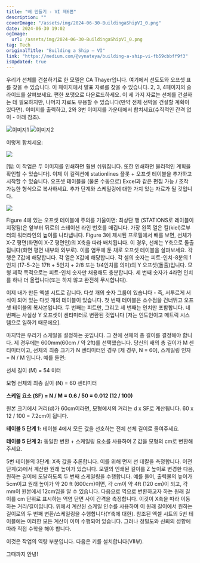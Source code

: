 ```yaml
---
title: "배 만들기 - VI 제6편"
description: ""
coverImage: "/assets/img/2024-06-30-BuildingaShipVI_0.png"
date: 2024-06-30 19:02
ogImage: 
  url: /assets/img/2024-06-30-BuildingaShipVI_0.png
tag: Tech
originalTitle: "Building a Ship — VI"
link: "https://medium.com/@vynateya/building-a-ship-vi-fb59cbbff9f3"
isUpdated: true
---
```






우리가 선체를 건설하기로 한 모델은 CA Thayer입니다. 여기에서 선도도와 오프셋 표를 찾을 수 있습니다. 이 페이지에서 발표 자료를 찾을 수 있습니다. 2, 3, 4페이지의 슬라이드를 살펴보세요. 편한 포맷으로 다운로드하세요. 이 세 가지 자료는 선체를 건설하는 데 필요하지만, 나머지 자료도 유용할 수 있습니다(만약 전체 선박을 건설할 계획이 있다면). 이미지를 출력하고, 2와 3번 이미지를 가운데에서 합치세요(수직적인 간격 없이 - 아래 참조).

![이미지1](/assets/img/2024-06-30-BuildingaShipVI_0.png)
![이미지2](/assets/img/2024-06-30-BuildingaShipVI_1.png)

이렇게 합치세요:

<div class="content-ad"></div>

<img src="/assets/img/2024-06-30-BuildingaShipVI_2.png" />

[팁: 이 작업은 두 이미지를 인쇄하면 훨씬 쉬워집니다. 또한 인쇄하면 물리적인 계획을 확인할 수 있습니다]. 이제 이 컬렉션에 stationlines 플롯 + 오프셋 테이블을 추가하고 시작할 수 있습니다. 오프셋 테이블을 (물론 수동으로) Excel과 같은 편집 가능 / 조작 가능한 형식으로 복사하세요. 추가 단계와 스케일링에 대한 가치 있는 자료가 될 것입니다.

<img src="/assets/img/2024-06-30-BuildingaShipVI_3.png" />

Figure 4에 있는 오프셋 테이블에 주의를 기울이면: 최상단 행 (STATIONS로 레이블이 지정됨)은 앞부터 뒤로의 스테이션 라인 번호를 매깁니다. 가장 왼쪽 열은 킬(kiel)로부터의 워터라인의 높이를 나타냅니다. Figure 3에 제시된 프로필에서 배를 보면, 선체가 X-Z 평면(화면이 X-Z 평면인)의 X축을 따라 배치됩니다. 이 경우, 선체는 Y축으로 돌출됩니다(화면 평면 내부와 외부로). 이를 염두에 둔 채로 오프셋 테이블을 살펴보세요. 각 행은 Z값에 해당합니다. 각 열은 X값에 해당합니다. 각 셀의 숫자는 피트-인치-8분의 1인치 (17-5-2는 17ft + 5인치 + 2/8 또는 1/4인치를 의미)의 Y 오프셋(돌출)입니다. 모형 제작 목적으로는 피트-인치 숫자만 채용해도 충분합니다. 세 번째 숫자가 4라면 인치를 하나 더 올립니다(또는 하지 않고 완전히 무시합니다).

<div class="content-ad"></div>

이제 내가 만든 엑셀 시트로 갑니다. 다섯 개의 숫자 그룹이 있습니다 - 즉, 서투르게 서식이 되어 있는 다섯 개의 테이블이 있습니다. 첫 번째 테이블은 소수점을 건너뛰고 오프셋 테이블의 복사본입니다. 두 번째는 피트만, 그리고 세 번째는 인치만 포함합니다. 네 번째는 사실상 Y 오프셋이 센티미터로 변환된 것입니다 [저는 인도인이고 메트릭 시스템으로 일하기 때문에요].

마지막은 우리가 스케일을 설정하는 곳입니다. 그 전에 선체의 총 길이를 결정해야 합니다. 제 경우에는 600mm(60cm / 약 2ft)를 선택했습니다. 당신의 배의 총 길이가 M 센티미터이고, 선체의 최종 크기가 N 센티미터인 경우 [제 경우, N = 60], 스케일링 인자 = N / M 입니다. 예를 들면:

선체 길이 (M) = 54 미터

모형 선체의 최종 길이 (N) = 60 센티미터

<div class="content-ad"></div>

**스케일 요소 (SF) = N / M = 0.6 / 50 = 0.012 (12 / 100)**

원본 크기에서 거리(d)가 60cm이라면, 모형에서의 거리는 d x SF로 계산됩니다. 60 x 12 / 100 = 7.2cm이 됩니다.

**테이블 5 단계 1:** 테이블 4에서 모든 값을 선호하는 전체 선체 길이로 줄여주세요.

**테이블 5 단계 2:** 동일한 변환 + 스케일링 요소를 사용하여 Z 값을 모형의 cm로 변환해주세요.

<div class="content-ad"></div>

5번 테이블의 3단계: X축 값을 추론합니다. 이를 위해 먼저 선 데칼을 측정합니다. 이전 단계(2)에서 계산한 원래 높이가 있습니다. 모델의 인쇄된 길이를 Z 높이로 변경한 다음, 원하는 길이에 도달하도록 두 번째 스케일링을 수행합니다. 예를 들어, 출력물의 높이가 5cm이고 원래 높이가 약 20 ft (600cm)이면, 각 cm이 약 4ft (120 cm)이 되고, 각 mm이 원본에서 12cm임을 알 수 있습니다. 다음으로 역으로 변환하고자 하는 원래 길이를 cm 단위로 표시하는 역염 단면 사이 간격을 측정합니다. 이것이 X축을 따라 이동하는 거리/길이입니다. 위에서 계산된 스케일 인수를 사용하여 이 원래 길이에서 원하는 길이로의 두 번째 변환/스케일링을 수행합니다(Y축에 대한). 참조된 엑셀 시트의 5번 테이블에는 이러한 모든 계산이 이미 수행되어 있습니다. 그러나 정밀도와 신뢰의 성향에 따라 직접 수학을 해야 합니다.

이것은 작업의 역량 부분입니다. 다음은 키를 설치합니다(VII부).

그때까지 안녕!